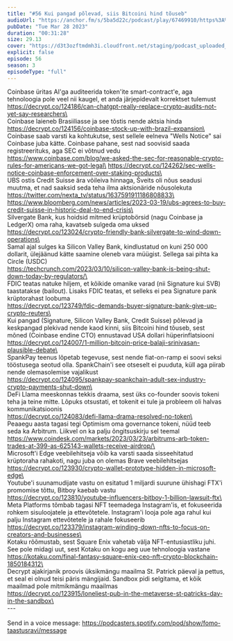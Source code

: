 ```yaml
---
title: "#56 Kui pangad põlevad, siis Bitcoini hind tõuseb"
audioUrl: "https://anchor.fm/s/5ba5d22c/podcast/play/67469910/https%3A%2F%2Fd3ctxlq1ktw2nl.cloudfront.net%2Fstaging%2F2023-2-28%2F320773317-44100-2-4ec5bf8163cb6.m4a"
pubDate: "Tue Mar 28 2023"
duration: "00:31:28"
size: 29.13 
cover: "https://d3t3ozftmdmh3i.cloudfront.net/staging/podcast_uploaded_episode/15275939/15275939-1680013424158-cd22d8282bdfa.jpg"
explicit: false
episode: 56
season: 3
episodeType: "full"
---
```


Coinbase üritas AI'ga auditeerida token'ite smart-contract'e, aga tehnoloogia pole veel nii kaugel, et anda järjepidevalt korrektset tulemust\
https://decrypt.co/124186/can-chatgpt-really-replace-crypto-audits-not-yet-say-researchers\
\
Coinbase laieneb Brasiiliasse ja see tõstis nende aktsia hinda\
https://decrypt.co/124156/coinbase-stock-up-with-brazil-expansion\
\
Coinbase saab varsti ka kohtukutse, sest sellele eelneva \"Wells Notice\" sai Coinbase juba kätte. Coinbase pahane, sest nad soovisid saada registreerituks, aga SEC ei võtnud vedu\
https://www.coinbase.com/blog/we-asked-the-sec-for-reasonable-crypto-rules-for-americans-we-got-legal\
https://decrypt.co/124262/sec-wells-notice-coinbase-enforcement-over-staking-products\
\
UBS ostis Credit Suisse ära võileiva hinnaga, Šveits oli nõus seadusi muutma, et nad saaksid seda teha ilma aktsionäride nõusolekuta\
https://twitter.com/nexta_tv/status/1637591911186808833\
https://www.bloomberg.com/news/articles/2023-03-19/ubs-agrees-to-buy-credit-suisse-in-historic-deal-to-end-crisis\
\
Silvergate Bank, kus hoidsid mitmed krüptobörsid (nagu Coinbase ja LedgerX) oma raha, kavatseb sulgeda oma uksed\
https://decrypt.co/123024/crypto-friendly-bank-silvergate-to-wind-down-operations\
\
Samal ajal sulges ka Silicon Valley Bank, kindlustatud on kuni 250 000 dollarit, ülejäänud kätte saamine oleneb vara müügist. Sellega sai pihta ka Circle (USDC)\
https://techcrunch.com/2023/03/10/silicon-valley-bank-is-being-shut-down-today-by-regulators/\
\
FDIC teatas natuke hiljem, et kõikide omanike varad (nii Signature kui SVB) taastatakse (bailout). Lisaks FDIC teatas, et selleks ei pea Signature pank krüptorahast loobuma\
https://decrypt.co/123749/fdic-demands-buyer-signature-bank-give-up-crypto-reuters\
\
Kui pangad (Signature, Silicon Valley Bank, Credit Suisse) põlevad ja keskpangad plekivad nende kaod kinni, siis Bitcoini hind tõuseb, sest mõned (Coinbase endine CTO) ennustavad USA dollari hüperinflatsiooni\
https://decrypt.co/124007/1-million-bitcoin-price-balaji-srinivasan-plausible-debate\
\
SpankPay teenus lõpetab tegevuse, sest nende fiat-on-ramp ei soovi seksi tööstusega seotud olla. SpankChain'i see otseselt ei puuduta, küll aga piirab nende olemasolemise vajalikust\
https://decrypt.co/124095/spankpay-spankchain-adult-sex-industry-crypto-payments-shut-down\
\
DeFi Llama meeskonnas tekkis draama, sest üks co-founder soovis tokeni teha ja teine mitte. Lõpuks otsustati, et tokenit ei tule ja probleem oli halvas kommunikatsioonis\
https://decrypt.co/124083/defi-llama-drama-resolved-no-token\
\
Peaaegu aasta tagasi tegi Optimism oma governance tokeni, nüüd teeb seda ka Arbitrum. Liikvel on ka palju õngitsuskirju sel teemal\
https://www.coindesk.com/markets/2023/03/23/arbitrums-arb-token-trades-at-399-as-625143-wallets-receive-airdrop/\
\
Microsoft'i Edge veebilehitseja võib ka varsti saada sisseehitatud krüptoraha rahakoti, nagu juba on olemas Brave veebilehitsejas\
https://decrypt.co/123930/crypto-wallet-prototype-hidden-in-microsoft-edge\
\
Youtube'i suunamudijate vastu on esitatud 1 miljardi suurune ühishagi FTX'i promomise tõttu, Bitboy kaebab vastu\
https://decrypt.co/123810/youtube-influencers-bitboy-1-billion-lawsuit-ftx\
\
Meta Platforms tõmbab tagasi NFT teemadega Instagram'is, et fokuseerida rohkem sisuloojatele ja ettevõtetele. Instagram'i looja pole aga rahul kui palju Instagram ettevõtetele ja rahale fokuseerib\
https://decrypt.co/123379/instagram-winding-down-nfts-to-focus-on-creators-and-businesses\
\
Kotaku rõõmustab, sest Square Enix vahetab välja NFT-entusiastliku juhi. See pole midagi uut, sest Kotaku on kogu aeg uue tehnoloogia vastane\
https://kotaku.com/final-fantasy-square-enix-ceo-nft-crypto-blockchain-1850184312\
\
Decrypt ajakirjanik proovis üksikmängu maailma St. Patrick päeval ja pettus, et seal ei olnud teisi päris mängijaid. Sandbox pidi selgitama, et kõik maailmad pole mitmikmängu maailmas\
https://decrypt.co/123915/loneliest-pub-in-the-metaverse-st-patricks-day-in-the-sandbox\
\
--- \
\
Send in a voice message: https://podcasters.spotify.com/pod/show/fomo-taastusravi/message